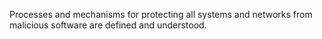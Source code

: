 Processes and mechanisms for protecting all systems and networks from malicious software are defined and understood.
